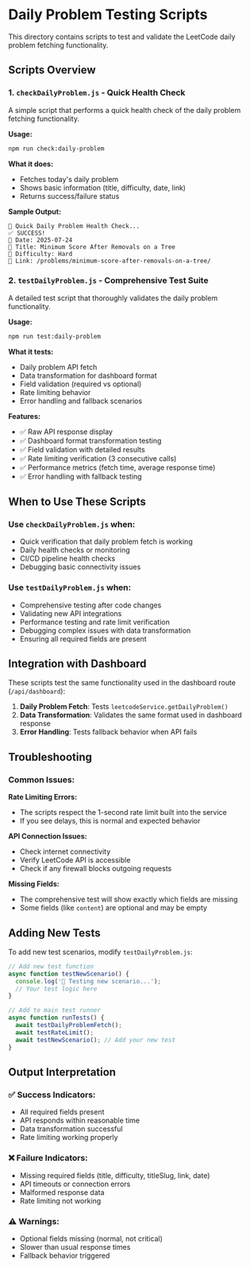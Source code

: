 # Daily Problem Testing Scripts

This directory contains scripts to test and validate the LeetCode daily problem fetching functionality.

## Scripts Overview

### 1. `checkDailyProblem.js` - Quick Health Check
A simple script that performs a quick health check of the daily problem fetching functionality.

**Usage:**
```bash
npm run check:daily-problem
```

**What it does:**
- Fetches today's daily problem
- Shows basic information (title, difficulty, date, link)
- Returns success/failure status

**Sample Output:**
```
🚀 Quick Daily Problem Health Check...
✅ SUCCESS!
📅 Date: 2025-07-24
📝 Title: Minimum Score After Removals on a Tree
💪 Difficulty: Hard
🔗 Link: /problems/minimum-score-after-removals-on-a-tree/
```

### 2. `testDailyProblem.js` - Comprehensive Test Suite
A detailed test script that thoroughly validates the daily problem functionality.

**Usage:**
```bash
npm run test:daily-problem
```

**What it tests:**
- Daily problem API fetch
- Data transformation for dashboard format
- Field validation (required vs optional)
- Rate limiting behavior
- Error handling and fallback scenarios

**Features:**
- ✅ Raw API response display
- ✅ Dashboard format transformation testing
- ✅ Field validation with detailed results
- ✅ Rate limiting verification (3 consecutive calls)
- ✅ Performance metrics (fetch time, average response time)
- ✅ Error handling with fallback testing

## When to Use These Scripts

### Use `checkDailyProblem.js` when:
- Quick verification that daily problem fetch is working
- Daily health checks or monitoring
- CI/CD pipeline health checks
- Debugging basic connectivity issues

### Use `testDailyProblem.js` when:
- Comprehensive testing after code changes
- Validating new API integrations
- Performance testing and rate limit verification
- Debugging complex issues with data transformation
- Ensuring all required fields are present

## Integration with Dashboard

These scripts test the same functionality used in the dashboard route (`/api/dashboard`):

1. **Daily Problem Fetch**: Tests `leetcodeService.getDailyProblem()`
2. **Data Transformation**: Validates the same format used in dashboard response
3. **Error Handling**: Tests fallback behavior when API fails

## Troubleshooting

### Common Issues:

**Rate Limiting Errors:**
- The scripts respect the 1-second rate limit built into the service
- If you see delays, this is normal and expected behavior

**API Connection Issues:**
- Check internet connectivity
- Verify LeetCode API is accessible
- Check if any firewall blocks outgoing requests

**Missing Fields:**
- The comprehensive test will show exactly which fields are missing
- Some fields (like `content`) are optional and may be empty

## Adding New Tests

To add new test scenarios, modify `testDailyProblem.js`:

```javascript
// Add new test function
async function testNewScenario() {
  console.log('🧪 Testing new scenario...');
  // Your test logic here
}

// Add to main test runner
async function runTests() {
  await testDailyProblemFetch();
  await testRateLimit();
  await testNewScenario(); // Add your new test
}
```

## Output Interpretation

### ✅ Success Indicators:
- All required fields present
- API responds within reasonable time
- Data transformation successful
- Rate limiting working properly

### ❌ Failure Indicators:
- Missing required fields (title, difficulty, titleSlug, link, date)
- API timeouts or connection errors
- Malformed response data
- Rate limiting not working

### ⚠️ Warnings:
- Optional fields missing (normal, not critical)
- Slower than usual response times
- Fallback behavior triggered

